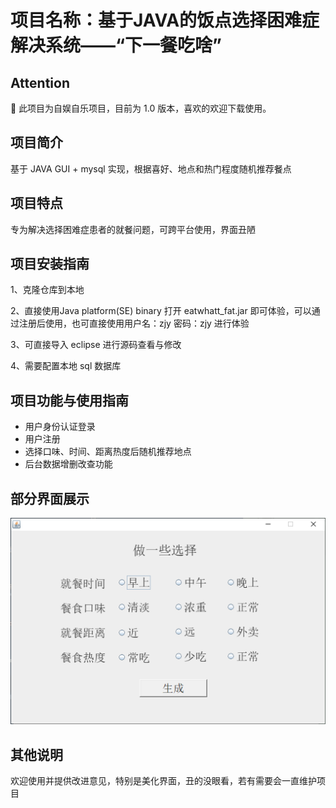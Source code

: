 # 项目名称：基于JAVA的饭点选择困难症解决系统——“下一餐吃啥”

## Attention
:hatched_chick: 此项目为自娱自乐项目，目前为 1.0 版本，喜欢的欢迎下载使用。

## 项目简介
基于 JAVA GUI + mysql 实现，根据喜好、地点和热门程度随机推荐餐点

## 项目特点
专为解决选择困难症患者的就餐问题，可跨平台使用，界面丑陋

## 项目安装指南
1、克隆仓库到本地

2、直接使用Java platform(SE) binary 打开 eatwhatt_fat.jar 即可体验，可以通过注册后使用，也可直接使用用户名：zjy 密码：zjy 进行体验

3、可直接导入 eclipse 进行源码查看与修改

4、需要配置本地 sql 数据库

## 项目功能与使用指南
- 用户身份认证登录
- 用户注册
- 选择口味、时间、距离热度后随机推荐地点
- 后台数据增删改查功能

## 部分界面展示
![mark](https://github.com/luckerzjy/what-to-eat/blob/master/choose.png)
## 其他说明
欢迎使用并提供改进意见，特别是美化界面，丑的没眼看，若有需要会一直维护项目
